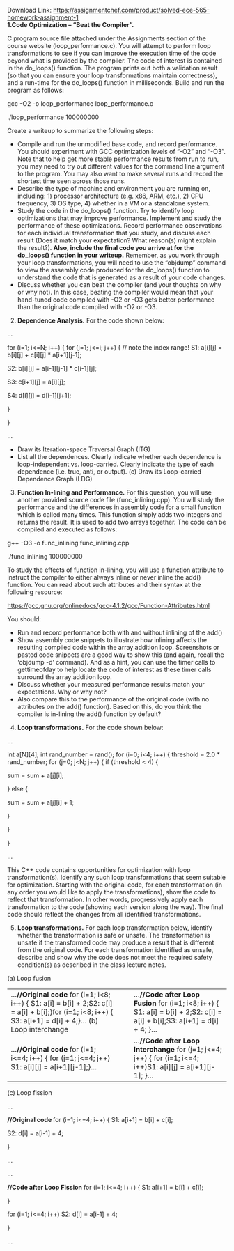Download Link: https://assignmentchef.com/product/solved-ece-565-homework-assignment-1
<br>
<strong>1.Code Optimization – “Beat the Compiler”.</strong>

C program source file attached under the Assignments section of the course website (loop_performance.c).  You will attempt to perform loop transformations to see if you can improve the execution time of the code beyond what is provided by the compiler.  The code of interest is contained in the do_loops() function.  The program prints out both a validation result (so that you can ensure your loop transformations maintain correctness), and a run-time for the do_loops() function in milliseconds.  Build and run the program as follows:




gcc -O2 -o loop_performance loop_performance.c

./loop_performance 100000000




Create a writeup to summarize the following steps:




<ul>

 <li>Compile and run the unmodified base code, and record performance. You should experiment with GCC optimization levels of “-O2” and “-O3”. Note that to help get more stable performance results from run to run, you may need to try out different values for the command line argument to the program.  You may also want to make several runs and record the shortest time seen across those runs.</li>

 <li>Describe the type of machine and environment you are running on, including: 1) processor architecture (e.g. x86, ARM, etc.), 2) CPU frequency, 3) OS type, 4) whether in a VM or a standalone system.</li>

 <li>Study the code in the do_loops() function. Try to identify loop optimizations that may improve performance.  Implement and study the performance of these optimizations. Record performance observations for each individual transformation that you study, and discuss each result (Does it match your expectation? What reason(s) might explain the result?). <strong>Also, include the final code you arrive at for the do_loops() function in your writeup.</strong>  Remember, as you work through your loop transformations, you will need to use the “objdump” command to view the assembly code produced for the do_loops() function to understand the code that is generated as a result of your code changes.</li>

 <li>Discuss whether you can beat the compiler (and your thoughts on why or why not). In this case, beating the compiler would mean that your hand-tuned code compiled with -O2 or -O3 gets better performance than the original code compiled with -O2 or -O3.</li>

</ul>




<ol start="2">

 <li><strong>Dependence Analysis.</strong> For the code shown below:</li>

</ol>




…

for (i=1; i&lt;=N; i++) {   for (j=1; j&lt;=i; j++) {  // note the index range!        S1: a[i][j] = b[i][j] + c[i][j] * a[i+1][j-1];

S2: b[i][j] = a[i-1][j-1] * c[i-1][j];

S3: c[i+1][j] = a[i][j];

S4: d[i][j] = d[i-1][j+1];

}

}

…




<ul>

 <li>Draw its Iteration-space Traversal Graph (ITG)</li>

 <li>List all the dependences. Clearly indicate whether each dependence is loop-independent vs. loop-carried.  Clearly indicate the type of each dependence (i.e. true, anti, or output). (c) Draw its Loop-carried Dependence Graph (LDG)</li>

</ul>







<ol start="3">

 <li><strong>Function In-lining and Performance.</strong> For this question, you will use another provided source code file (func_inlining.cpp).  You will study the performance and the differences in assembly code for a small function which is called many times.  This function simply adds two integers and returns the result.  It is used to add two arrays together.  The code can be compiled and executed as follows:</li>

</ol>




g++ -O3 -o func_inlining func_inlining.cpp

./func_inlining 100000000




To study the effects of function in-lining, you will use a function attribute to instruct the compiler to either always inline or never inline the add() function.  You can read about such attributes and their syntax at the following resource:

https://gcc.gnu.org/onlinedocs/gcc-4.1.2/gcc/Function-Attributes.html




You should:

<ul>

 <li>Run and record performance both with and without inlining of the add()</li>

 <li>Show assembly code snippets to illustrate how inlining affects the resulting compiled code within the array addition loop. Screenshots or pasted code snippets are a good way to show this (and again, recall the ‘objdump -d’ command). And as a hint, you can use the timer calls to gettimeofday to help locate the code of interest as these timer calls surround the array addition loop.</li>

 <li>Discuss whether your measured performance results match your expectations. Why or why not?</li>

 <li>Also compare this to the performance of the original code (with no attributes on the add() function). Based on this, do you think the compiler is in-lining the add() function by default?</li>

</ul>




<ol start="4">

 <li><strong>Loop transformations.</strong> For the code shown below:</li>

</ol>




…

int a[N][4];  int rand_number = rand(); for (i=0; i&lt;4; i++) {  threshold = 2.0 * rand_number;  for (j=0; j&lt;N; j++) {     if (threshold &lt; 4) {

sum = sum + a[j][i];

} else {

sum = sum + a[j][i] + 1;

}

}

}

…




This C++ code contains opportunities for optimization with loop transformation(s).  Identify any such loop transformations that seem suitable for optimization.  Starting with the original code, for each transformation (in any order you would like to apply the transformations), show the code to reflect that transformation.  In other words, progressively apply each transformation to the code (showing each version along the way).  The final code should reflect the changes from all identified transformations.







<ol start="5">

 <li><strong>Loop transformations.</strong> For each loop transformation below, identify whether the transformation is safe or unsafe.  The transformation is unsafe if the transformed code may produce a result that is different from the original code.  For each transformation identified as unsafe, describe and show why the code does not meet the required safety condition(s) as described in the class lecture notes.</li>

</ol>




(a)  Loop fusion




<table width="621">

 <tbody>

  <tr>

   <td width="324"> …<strong>//Original code </strong> for (i=1; i&lt;8; i++) {   S1: a[i] = b[i] + 2;S2: c[i] = a[i] + b[i];}for (i=1; i&lt;8; i++) {   S3: a[i+1] = d[i] + 4;}… (b)  Loop interchange </td>

   <td width="24">  <strong> </strong>      </td>

   <td width="273">…<strong>//Code after Loop Fusion </strong>for (i=1; i&lt;8; i++) {  S1: a[i] = b[i] + 2;S2: c[i] = a[i] + b[i];S3: a[i+1] = d[i] + 4; }…</td>

  </tr>

  <tr>

   <td width="324"> …<strong>//Original code </strong> for (i=1; i&lt;=4; i++) {    for (j=1; j&lt;=4; j++)    S1: a[i][j] = a[i+1][j-1];}…</td>

   <td width="24">      </td>

   <td width="273">…<strong>//Code after Loop Interchange </strong>for (j=1; j&lt;=4; j++) {   for (i=1; i&lt;=4; i++)S1: a[i][j] = a[i+1][j-1]; }…</td>

  </tr>

 </tbody>

</table>







(c)  Loop fission




…

<strong> //Original code </strong> for (i=1; i&lt;=4; i++) {   S1: a[i+1] = b[i] + c[i];

S2: d[i] = a[i-1] + 4;

}

…










…

<strong> //Code after Loop Fission </strong> for (i=1; i&lt;=4; i++) {   S1: a[i+1] = b[i] + c[i];

}

for (i=1; i&lt;=4; i++)   S2: d[i] = a[i-1] + 4;

}

…